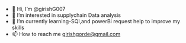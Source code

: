 - 👋 Hi, I’m @girishG007
- 👀 I’m interested in supplychain Data analysis
- 🌱 I’m currently learning-SQl,and powerBi request help to improve my skills
- 📫 How to reach me girishgorde@gmail.com

<!---
girishG007/girishG007 is a ✨ special ✨ repository because its `README.md` (this file) appears on your GitHub profile.
You can click the Preview link to take a look at your changes.
--->
